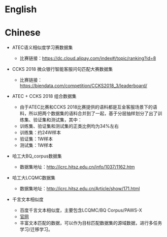 
# English


# Chinese

- ATEC语义相似度学习赛数据集
  - 比赛链接：https://dc.cloud.alipay.com/index#/topic/ranking?id=8   
- CCKS 2018 微众银行智能客服问句匹配大赛数据集
  - 比赛链接：https://biendata.com/competition/CCKS2018_3/leaderboard/   
- ATEC + CCKS 2018 组合数据集
  - 由于ATEC比赛和CCKS 2018比赛提供的语料都是互金客服场景下的语料，所以把两个数据集的语料合并到了一起，基于分层抽样划分了出了训练集、验证集和测试集，其中：    
  - 训练集、验证集和测试集的正类比例均为34%左右
  - 训练集：约24W样本
  - 验证集：1W样本
  - 测试集：1W样本
- 哈工大BQ_corpus数据集
  - 数据集地址：http://icrc.hitsz.edu.cn/info/1037/1162.htm   
- 哈工大LCQMC数据集
  - 数据集地址：http://icrc.hitsz.edu.cn/Article/show/171.html   

- 千言文本相似度
  - 百度千言文本相似度，主要包含LCQMC/BQ Corpus/PAWS-X
  - [官网](https://aistudio.baidu.com/aistudio/competition/detail/45/?isFromLUGE=TRUE)
  - 丰富文本匹配的数据，可以作为目标匹配数据集的源域数据，进行多任务学习/迁移学习。